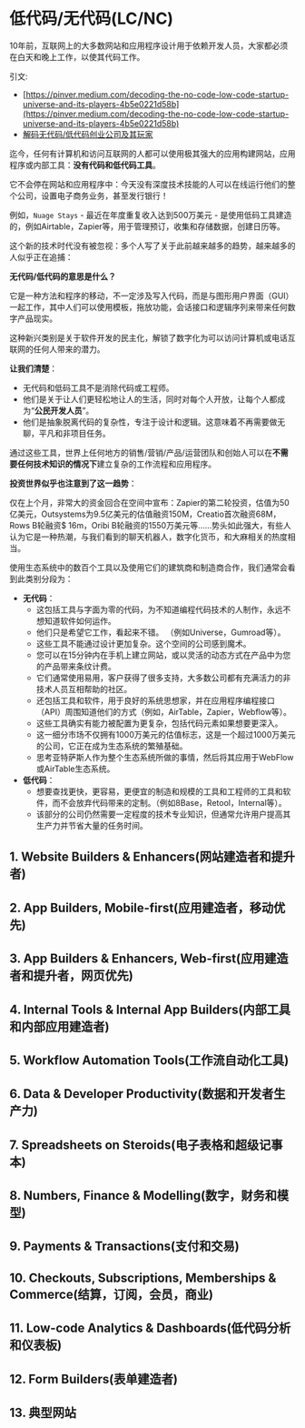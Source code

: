 # 低代码/无代码(LC/NC)

10年前，互联网上的大多数网站和应用程序设计用于依赖开发人员，大家都必须在白天和晚上工作，以使其代码工作。

引文:
* [https://pinver.medium.com/decoding-the-no-code-low-code-startup-universe-and-its-players-4b5e0221d58b](https://pinver.medium.com/decoding-the-no-code-low-code-startup-universe-and-its-players-4b5e0221d58b)
* [解码无代码/低代码创业公司及其玩家](https://www.toutiao.com/i6991709936115794464/?tt_from=dingtalk&utm_campaign=client_share&timestamp=1628139654&app=news_article&utm_source=dingtalk&utm_medium=toutiao_ios&use_new_style=1&req_id=202108051300540101351641010905CFE6&share_token=293D09F7-CD57-42A7-9FC3-7FA64ECB8F20&dtshare_count=1&group_id=6991709936115794464)

迄今，任何有计算机和访问互联网的人都可以使用极其强大的应用构建网站，应用程序或内部工具：**没有代码和低代码工具**。

它不会停在网站和应用程序中：今天没有深度技术技能的人可以在线运行他们的整个公司，设置电子商务业务，甚至发行银行！

例如，`Nuage Stays` - 最近在年度重复收入达到500万美元 - 是使用低码工具建造的，例如Airtable，Zapier等，用于管理预订，收集和存储数据，创建日历等。

这个新的技术时代没有被忽视：多个人写了关于此前越来越多的趋势，越来越多的人似乎正在追捕：

**无代码/低代码的意思是什么？**

它是一种方法和程序的移动，不一定涉及写入代码，而是与图形用户界面（GUI）一起工作，其中人们可以使用模板，拖放功能，会话接口和逻辑序列来带来任何数字产品现实。

这种新兴类别是关于软件开发的民主化，解锁了数字化为可以访问计算机或电话互联网的任何人带来的潜力。

**让我们清楚**：

- 无代码和低码工具不是消除代码或工程师。
- 他们是关于让人们更轻松地让人的生活，同时对每个人开放，让每个人都成为“__公民开发人员__”。
- 他们是抽象脱离代码的复杂性，专注于设计和逻辑。这意味着不再需要做无聊，平凡和非项目任务。

通过这些工具，世界上任何地方的销售/营销/产品/运营团队和创始人可以在**不需要任何技术知识的情况下**建立复杂的工作流程和应用程序。

**投资世界似乎也注意到了这一趋势**：

仅在上个月，非常大的资金回合在空间中宣布：Zapier的第二轮投资，估值为50亿美元，Outsystems为9.5亿美元的估值融资150M，Creatio首次融资68M，Rows B轮融资$ 16m，Oribi B轮融资的1550万美元等……势头如此强大，有些人认为它是一种热潮，与我们看到的聊天机器人，数字化货币，和大麻相关的热度相当。

使用生态系统中的数百个工具以及使用它们的建筑商和制造商合作，我们通常会看到此类别分段为：

- **无代码**：
  - 这包括工具与字面为零的代码，为不知道编程代码技术的人制作，永远不想知道软件如何运作。
  - 他们只是希望它工作，看起来不错。 （例如Universe，Gumroad等）。
  - 这些工具不能通过设计更加复杂。这个空间的公司感到魔术。
  - 您可以在15分钟内在手机上建立网站，或以灵活的动态方式在产品中为您的产品带来条纹计费。
  - 它们通常使用易用，客户获得了很多支持，大多数公司都有充满活力的非技术人员互相帮助的社区。
  - 还包括工具和软件，用于良好的系统思想家，并在应用程序编程接口（API）周围知道他们的方式（例如，AirTable，Zapier，Webflow等）。
  - 这些工具确实有能力被配置为更复杂，包括代码元素如果想要更深入。
  - 这一细分市场不仅拥有1000万美元的估值标志，这是一个超过1000万美元的公司，它正在成为生态系统的繁殖基础。
  - 思考亚特萨斯人作为整个生态系统所做的事情，然后将其应用于WebFlow或AirTable生态系统。
- **低代码**：
  - 想要查找更快，更容易，更便宜的制造和规模的工具和工程师的工具和软件，而不会放弃代码带来的定制。（例如8Base，Retool，Internal等）。
  - 该部分的公司仍然需要一定程度的技术专业知识，但通常允许用户提高其生产力并节省大量的任务时间。

## 1. Website Builders & Enhancers(网站建造者和提升者)

## 2. App Builders, Mobile-first(应用建造者，移动优先)

## 3. App Builders & Enhancers, Web-first(应用建造者和提升者，网页优先)

## 4. Internal Tools & Internal App Builders(内部工具和内部应用建造者)

## 5. Workflow Automation Tools(工作流自动化工具)

## 6. Data & Developer Productivity(数据和开发者生产力)

## 7. Spreadsheets on Steroids(电子表格和超级记事本)

## 8. Numbers, Finance & Modelling(数字，财务和模型)

## 9. Payments & Transactions(支付和交易)

## 10. Checkouts, Subscriptions, Memberships & Commerce(结算，订阅，会员，商业)

## 11. Low-code Analytics & Dashboards(低代码分析和仪表板)

## 12. Form Builders(表单建造者)

## 13. 典型网站


